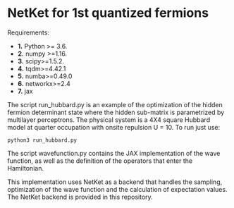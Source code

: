 # __NetKet for 1st quantized fermions__


Requirements:
- **1.** Python >= 3.6.
- **2.** numpy >=1.16.
- **3.** scipy>=1.5.2.
- **4.** tqdm>=4.42.1
- **5.** numba>=0.49.0
- **6.** networkx>=2.4
- **7.** jax

The script run_hubbard.py is an example of the optimization of the
hidden fermion determinant state where the hidden sub-matrix is
parametrized by multilayer perceptrons. The physical system is a 4X4
square Hubbard model at quarter occupation with onsite repulsion U = 10.
To run just use:

```python3 run_hubbard.py```

The script wavefunction.py contains the JAX implementation of the wave
function, as well as the definition of the operators that enter the
Hamiltonian.

This implementation uses NetKet as a backend that handles the sampling,
optimization of the wave function and the calculation of expectation
values. The NetKet backend is provided in this repository.
